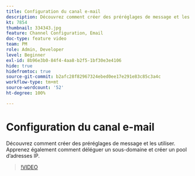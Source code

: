 ```yaml
---
title: Configuration du canal e-mail
description: Découvrez comment créer des préréglages de message et les utiliser. Apprenez également comment déléguer un sous-domaine et créer un pool d’adresses IP.
kt: 7854
thumbnail: 334343.jpg
feature: Channel Configuration, Email
doc-type: feature video
team: PM
role: Admin, Developer
level: Beginner
exl-id: 8b96e3b0-84f4-4aa8-b2f5-1bf30e3e4106
hide: true
hidefromtoc: true
source-git-commit: b2afc28f82967324ebed0ee17e291e83c85c3a4c
workflow-type: tm+mt
source-wordcount: '52'
ht-degree: 100%

---
```


# Configuration du canal e-mail

Découvrez comment créer des préréglages de message et les utiliser. Apprenez également comment déléguer un sous-domaine et créer un pool d’adresses IP.

>[!VIDEO](https://video.tv.adobe.com/v/334343?quality=12&learn=on)
